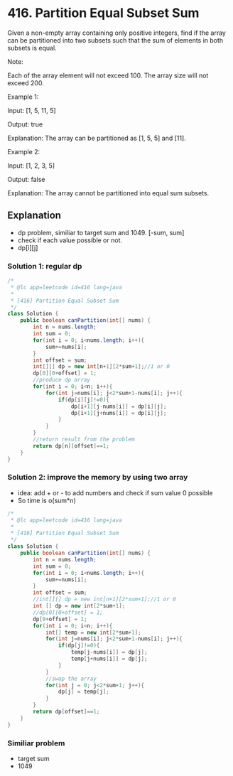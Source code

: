# 416. Partition Equal Subset Sum
Given a non-empty array containing only positive integers, find if the array can be partitioned into two subsets such that the sum of elements in both subsets is equal.

Note:

Each of the array element will not exceed 100.
The array size will not exceed 200.
 

Example 1:

Input: [1, 5, 11, 5]

Output: true

Explanation: The array can be partitioned as [1, 5, 5] and [11].
 

Example 2:

Input: [1, 2, 3, 5]

Output: false

Explanation: The array cannot be partitioned into equal sum subsets.

## Explanation
- dp problem, similiar to target sum and 1049. [-sum, sum]
- check if each value possible or not.
- dp[i][j] 

### Solution 1: regular dp
```java
/*
 * @lc app=leetcode id=416 lang=java
 *
 * [416] Partition Equal Subset Sum
 */
class Solution {
    public boolean canPartition(int[] nums) {
        int n = nums.length;
        int sum = 0;
        for(int i = 0; i<nums.length; i++){
            sum+=nums[i];
        }
        int offset = sum;
        int[][] dp = new int[n+1][2*sum+1];//1 or 0
        dp[0][0+offset] = 1;
        //produce dp array
        for(int i = 0; i<n; i++){
            for(int j=nums[i]; j<2*sum+1-nums[i]; j++){
                if(dp[i][j]!=0){
                    dp[i+1][j-nums[i]] = dp[i][j];
                    dp[i+1][j+nums[i]] = dp[i][j];
                }
            }
        }
        //return result from the problem 
        return dp[n][offset]==1;
    }
}

```
### Solution 2: improve the memory by using two array
- idea: add + or - to add numbers and check if sum value 0 possible
- So time is o(sum*n)
```java
/*
 * @lc app=leetcode id=416 lang=java
 *
 * [416] Partition Equal Subset Sum
 */
class Solution {
    public boolean canPartition(int[] nums) {
        int n = nums.length;
        int sum = 0;
        for(int i = 0; i<nums.length; i++){
            sum+=nums[i];
        }
        int offset = sum;
        //int[][] dp = new int[n+1][2*sum+1];//1 or 0
        int [] dp = new int[2*sum+1];
        //dp[0][0+offset] = 1;
        dp[0+offset] = 1;
        for(int i = 0; i<n; i++){
            int[] temp = new int[2*sum+1];
            for(int j=nums[i]; j<2*sum+1-nums[i]; j++){
                if(dp[j]!=0){
                    temp[j-nums[i]] = dp[j];
                    temp[j+nums[i]] = dp[j];
                }
            }
            //swap the array
            for(int j = 0; j<2*sum+1; j++){
                dp[j] = temp[j];
            }
        }
        return dp[offset]==1;
    }
}


```

### Similiar problem
- target sum
- 1049
